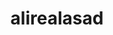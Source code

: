 ---
title: alirealasad
github: https://github.com/alirealasad
mode: dark
transition: 1.7s
score: 95.4
archetype:
- Anime
- Github Actions
---